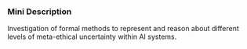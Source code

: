 ### Mini Description

Investigation of formal methods to represent and reason about different levels of meta-ethical uncertainty within AI systems.
